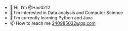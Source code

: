 - 👋 Hi, I’m @Hao0212
- 👀 I’m interested in Data analysis and Computer Science
- 🌱 I’m currently learning Python and Java
- 📫 How to reach me 240985032@qq.com

<!---
Hao0212/Hao0212 is a ✨ special ✨ repository because its `README.md` (this file) appears on your GitHub profile.
You can click the Preview link to take a look at your changes.
--->
